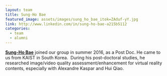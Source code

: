 ```yaml
---
layout: team
title: Sung-Ho Bae
featured_image: assets/images/sung_ho_bae_itok=ZAduf-yY.jpg
link: http://www.linkedin.com/in/sung-ho-bae-a215b5112
categories:
  - team
  - alumni
---
```

**[Sung-Ho Bae](http://www.linkedin.com/in/sung-ho-bae-a215b5112)** joined our group in summer 2016, as a Post Doc. He came to us from KAIST in South Korea.  During his post-doctoral studies, he researched  image/video quality assessment/enhancement for virtual reality contents, especially with Alexandre Kaspar and Hui Qiao.